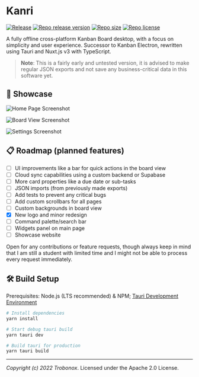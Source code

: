# Kanri
[![Release](https://github.com/trobonox/kanri/actions/workflows/release.yml/badge.svg)](https://github.com/trobonox/kanri/actions/workflows/release.yml)
[![Repo release version](https://img.shields.io/github/v/release/trobonox/kanri)](https://github.com/trobonox/kanri/releases)
[![Repo size](https://img.shields.io/github/repo-size/trobonox/kanri)](https://github.com/trobonox/kanri)
[![Repo license](https://img.shields.io/github/license/trobonox/kanri)](https://github.com/trobonox/kanri/blob/main/LICENSE)

A fully offline cross-platform Kanban Board desktop, with a focus on simplicity and user experience. Successor to Kanban Electron, rewritten using Tauri and Nuxt.js v3 with TypeScript.

> **Note**: This is a fairly early and untested version, it is advised to make regular JSON exports and not save any business-critical data in this software yet.

## 🚀 Showcase

![Home Page Screenshot](https://user-images.githubusercontent.com/57040351/190853236-41c1b643-0d5d-4db9-8617-f3c07c5ea1f1.png)

![Board View Screenshot](https://user-images.githubusercontent.com/57040351/190853249-d3c36f6b-8b5f-4b5c-bfac-f823857f109c.png)

![Settings Screenshot](https://user-images.githubusercontent.com/57040351/190853264-29520615-568b-4063-92d6-0089834a1f7c.png)

## 📋 Roadmap (planned features)

- [ ] UI improvements like a bar for quick actions in the board view
- [ ] Cloud sync capabilities using a custom backend or Supabase
- [ ] More card properties like a due date or sub-tasks
- [ ] JSON imports (from previously made exports)
- [ ] Add tests to prevent any critical bugs
- [ ] Add custom scrollbars for all pages
- [ ] Custom backgrounds in board view
- [X] New logo and minor redesign
- [ ] Command palette/search bar
- [ ] Widgets panel on main page
- [ ] Showcase website

Open for any contributions or feature requests, though always keep in mind that I am still a student with limited time and I might not be able to process every request immediately.

## 🛠 Build Setup
Prerequisites: Node.js (LTS recommended) & NPM; [Tauri Development Environment](https://tauri.app/v1/guides/getting-started/prerequisites/)

```bash
# Install dependencies
yarn install

# Start debug tauri build
yarn tauri dev

# Build tauri for production
yarn tauri build

```

---

_Copyright (c) 2022 Trobonox_. Licensed under the Apache 2.0 License.

